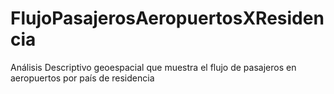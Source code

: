 # FlujoPasajerosAeropuertosXResidencia
Análisis Descriptivo geoespacial que muestra el flujo de pasajeros en aeropuertos por país de residencia
